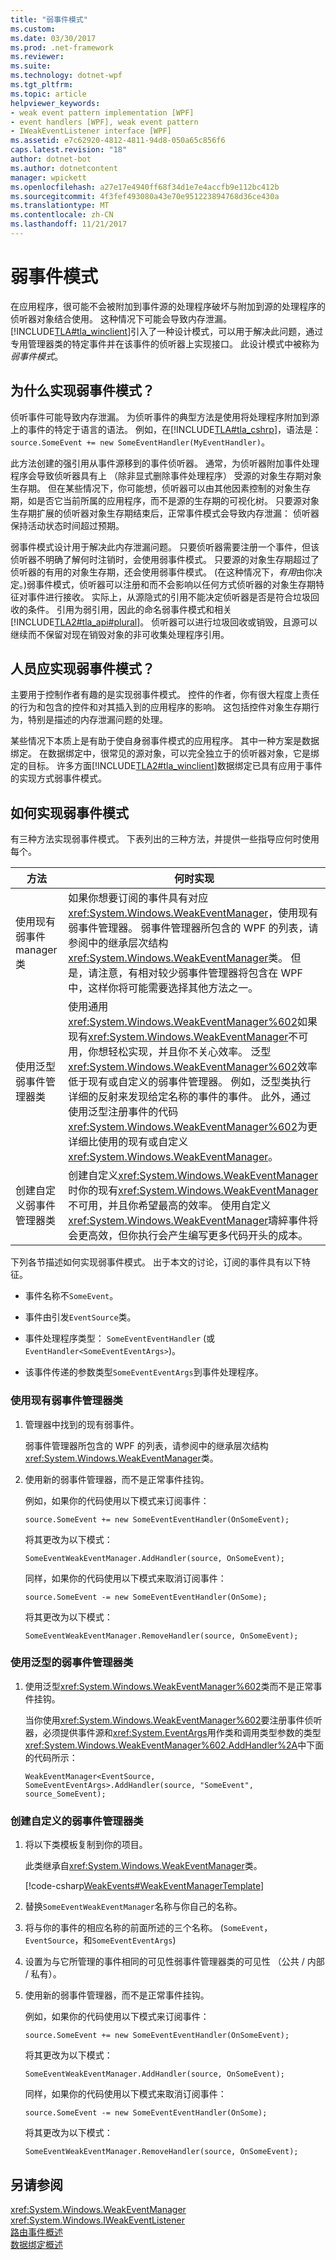 ```yaml
---
title: "弱事件模式"
ms.custom: 
ms.date: 03/30/2017
ms.prod: .net-framework
ms.reviewer: 
ms.suite: 
ms.technology: dotnet-wpf
ms.tgt_pltfrm: 
ms.topic: article
helpviewer_keywords:
- weak event pattern implementation [WPF]
- event handlers [WPF], weak event pattern
- IWeakEventListener interface [WPF]
ms.assetid: e7c62920-4812-4811-94d8-050a65c856f6
caps.latest.revision: "18"
author: dotnet-bot
ms.author: dotnetcontent
manager: wpickett
ms.openlocfilehash: a27e17e4940ff68f34d1e7e4accfb9e112bc412b
ms.sourcegitcommit: 4f3fef493080a43e70e951223894768d36ce430a
ms.translationtype: MT
ms.contentlocale: zh-CN
ms.lasthandoff: 11/21/2017
---
```

# <a name="weak-event-patterns"></a>弱事件模式
在应用程序，很可能不会被附加到事件源的处理程序破坏与附加到源的处理程序的侦听器对象结合使用。 这种情况下可能会导致内存泄漏。 [!INCLUDE[TLA#tla_winclient](../../../../includes/tlasharptla-winclient-md.md)]引入了一种设计模式，可以用于解决此问题，通过专用管理器类的特定事件并在该事件的侦听器上实现接口。 此设计模式中被称为*弱事件模式*。  
  
## <a name="why-implement-the-weak-event-pattern"></a>为什么实现弱事件模式？  
 侦听事件可能导致内存泄漏。 为侦听事件的典型方法是使用将处理程序附加到源上的事件的特定于语言的语法。 例如，在[!INCLUDE[TLA#tla_cshrp](../../../../includes/tlasharptla-cshrp-md.md)]，语法是： `source.SomeEvent += new SomeEventHandler(MyEventHandler)`。  
  
 此方法创建的强引用从事件源移到的事件侦听器。 通常，为侦听器附加事件处理程序会导致侦听器具有上 （除非显式删除事件处理程序） 受源的对象生存期对象生存期。 但在某些情况下，你可能想，侦听器可以由其他因素控制的对象生存期，如是否它当前所属的应用程序，而不是源的生存期的可视化树。 只要源对象生存期扩展的侦听器对象生存期结束后，正常事件模式会导致内存泄漏： 侦听器保持活动状态时间超过预期。  
  
 弱事件模式设计用于解决此内存泄漏问题。 只要侦听器需要注册一个事件，但该侦听器不明确了解何时注销时，会使用弱事件模式。 只要源的对象生存期超过了侦听器的有用的对象生存期，还会使用弱事件模式。 (在这种情况下，*有用*由你决定。)弱事件模式，侦听器可以注册和而不会影响以任何方式侦听器的对象生存期特征对事件进行接收。 实际上，从源隐式的引用不能决定侦听器是否是符合垃圾回收的条件。 引用为弱引用，因此的命名弱事件模式和相关[!INCLUDE[TLA2#tla_api#plural](../../../../includes/tla2sharptla-apisharpplural-md.md)]。 侦听器可以进行垃圾回收或销毁，且源可以继续而不保留对现在销毁对象的非可收集处理程序引用。  
  
## <a name="who-should-implement-the-weak-event-pattern"></a>人员应实现弱事件模式？  
 主要用于控制作者有趣的是实现弱事件模式。 控件的作者，你有很大程度上责任的行为和包含的控件和对其插入到的应用程序的影响。 这包括控件对象生存期行为，特别是描述的内存泄漏问题的处理。  
  
 某些情况下本质上是有助于使自身弱事件模式的应用程序。 其中一种方案是数据绑定。 在数据绑定中，很常见的源对象，可以完全独立于的侦听器对象，它是绑定的目标。 许多方面[!INCLUDE[TLA2#tla_winclient](../../../../includes/tla2sharptla-winclient-md.md)]数据绑定已具有应用于事件的实现方式弱事件模式。  
  
## <a name="how-to-implement-the-weak-event-pattern"></a>如何实现弱事件模式  
 有三种方法实现弱事件模式。 下表列出的三种方法，并提供一些指导应何时使用每个。  
  
|方法|何时实现|  
|--------------|-----------------------|  
|使用现有弱事件 manager 类|如果你想要订阅的事件具有对应<xref:System.Windows.WeakEventManager>，使用现有弱事件管理器。 弱事件管理器所包含的 WPF 的列表，请参阅中的继承层次结构<xref:System.Windows.WeakEventManager>类。 但是，请注意，有相对较少弱事件管理器将包含在 WPF 中，这样你将可能需要选择其他方法之一。|  
|使用泛型弱事件管理器类|使用通用<xref:System.Windows.WeakEventManager%602>如果现有<xref:System.Windows.WeakEventManager>不可用，你想轻松实现，并且你不关心效率。 泛型<xref:System.Windows.WeakEventManager%602>效率低于现有或自定义的弱事件管理器。 例如，泛型类执行详细的反射来发现给定名称的事件的事件。 此外，通过使用泛型注册事件的代码<xref:System.Windows.WeakEventManager%602>为更详细比使用的现有或自定义<xref:System.Windows.WeakEventManager>。|  
|创建自定义弱事件管理器类|创建自定义<xref:System.Windows.WeakEventManager>时你的现有<xref:System.Windows.WeakEventManager>不可用，并且你希望最高的效率。 使用自定义<xref:System.Windows.WeakEventManager>璹綷事件将会更高效，但你执行会产生编写更多代码开头的成本。|  
  
 下列各节描述如何实现弱事件模式。  出于本文的讨论，订阅的事件具有以下特征。  
  
-   事件名称不`SomeEvent`。  
  
-   事件由引发`EventSource`类。  
  
-   事件处理程序类型： `SomeEventEventHandler` (或`EventHandler<SomeEventEventArgs>`)。  
  
-   该事件传递的参数类型`SomeEventEventArgs`到事件处理程序。  
  
### <a name="using-an-existing-weak-event-manager-class"></a>使用现有弱事件管理器类  
  
1.  管理器中找到的现有弱事件。  
  
     弱事件管理器所包含的 WPF 的列表，请参阅中的继承层次结构<xref:System.Windows.WeakEventManager>类。  
  
2.  使用新的弱事件管理器，而不是正常事件挂钩。  
  
     例如，如果你的代码使用以下模式来订阅事件：  
  
    ```  
    source.SomeEvent += new SomeEventEventHandler(OnSomeEvent);  
    ```  
  
     将其更改为以下模式：  
  
    ```  
    SomeEventWeakEventManager.AddHandler(source, OnSomeEvent);  
    ```  
  
     同样，如果你的代码使用以下模式来取消订阅事件：  
  
    ```  
    source.SomeEvent -= new SomeEventEventHandler(OnSome);  
    ```  
  
     将其更改为以下模式：  
  
    ```  
    SomeEventWeakEventManager.RemoveHandler(source, OnSomeEvent);  
    ```  
  
### <a name="using-the-generic-weak-event-manager-class"></a>使用泛型的弱事件管理器类  
  
1.  使用泛型<xref:System.Windows.WeakEventManager%602>类而不是正常事件挂钩。  
  
     当你使用<xref:System.Windows.WeakEventManager%602>要注册事件侦听器，必须提供事件源和<xref:System.EventArgs>用作类和调用类型参数的类型<xref:System.Windows.WeakEventManager%602.AddHandler%2A>中下面的代码所示：  
  
    ```  
    WeakEventManager<EventSource, SomeEventEventArgs>.AddHandler(source, "SomeEvent", source_SomeEvent);  
    ```  
  
### <a name="creating-a-custom-weak-event-manager-class"></a>创建自定义的弱事件管理器类  
  
1.  将以下类模板复制到你的项目。  
  
     此类继承自<xref:System.Windows.WeakEventManager>类。  
  
     [!code-csharp[WeakEvents#WeakEventManagerTemplate](../../../../samples/snippets/csharp/VS_Snippets_Wpf/WeakEvents/CSharp/WeakEventManagerTemplate.cs#weakeventmanagertemplate)]  
  
2.  替换`SomeEventWeakEventManager`名称与你自己的名称。  
  
3.  将与你的事件的相应名称的前面所述的三个名称。 (`SomeEvent`， `EventSource`，和`SomeEventEventArgs`)  
  
4.  设置为与它所管理的事件相同的可见性弱事件管理器类的可见性 （公共 / 内部 / 私有）。  
  
5.  使用新的弱事件管理器，而不是正常事件挂钩。  
  
     例如，如果你的代码使用以下模式来订阅事件：  
  
    ```  
    source.SomeEvent += new SomeEventEventHandler(OnSomeEvent);  
    ```  
  
     将其更改为以下模式：  
  
    ```  
    SomeEventWeakEventManager.AddHandler(source, OnSomeEvent);  
    ```  
  
     同样，如果你的代码使用以下模式来取消订阅事件：  
  
    ```  
    source.SomeEvent -= new SomeEventEventHandler(OnSome);  
    ```  
  
     将其更改为以下模式：  
  
    ```  
    SomeEventWeakEventManager.RemoveHandler(source, OnSomeEvent);  
    ```  
  
## <a name="see-also"></a>另请参阅  
 <xref:System.Windows.WeakEventManager>  
 <xref:System.Windows.IWeakEventListener>  
 [路由事件概述](../../../../docs/framework/wpf/advanced/routed-events-overview.md)  
 [数据绑定概述](../../../../docs/framework/wpf/data/data-binding-overview.md)
